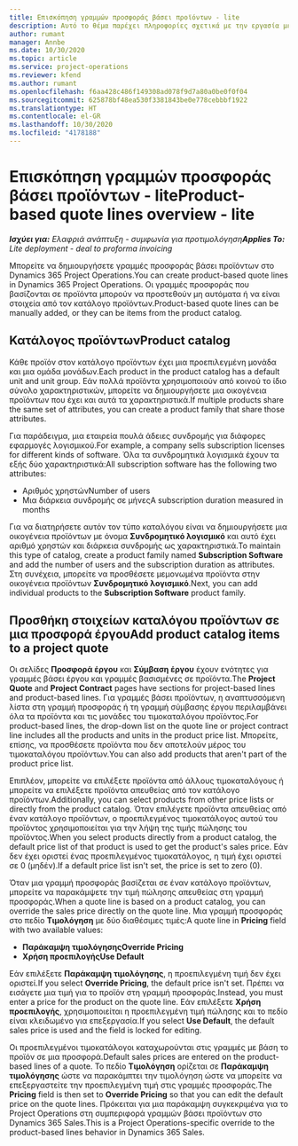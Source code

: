 ```yaml
---
title: Επισκόπηση γραμμών προσφοράς βάσει προϊόντων - lite
description: Αυτό το θέμα παρέχει πληροφορίες σχετικά με την εργασία με γραμμές σύμβασης βάσει προϊόντος.
author: rumant
manager: Annbe
ms.date: 10/30/2020
ms.topic: article
ms.service: project-operations
ms.reviewer: kfend
ms.author: rumant
ms.openlocfilehash: f6aa428c486f149308ad078f9d7a80a0be0f0f04
ms.sourcegitcommit: 625878bf48ea530f3381843be0e778cebbbf1922
ms.translationtype: HT
ms.contentlocale: el-GR
ms.lasthandoff: 10/30/2020
ms.locfileid: "4178188"
---
```

# <a name="product-based-quote-lines-overview---lite"></a><span data-ttu-id="c4e35-103">Επισκόπηση γραμμών προσφοράς βάσει προϊόντων - lite</span><span class="sxs-lookup"><span data-stu-id="c4e35-103">Product-based quote lines overview - lite</span></span>

<span data-ttu-id="c4e35-104">_**Ισχύει για:** Ελαφριά ανάπτυξη - συμφωνία για προτιμολόγηση_</span><span class="sxs-lookup"><span data-stu-id="c4e35-104">_**Applies To:** Lite deployment - deal to proforma invoicing_</span></span>

<span data-ttu-id="c4e35-105">Μπορείτε να δημιουργήσετε γραμμές προσφοράς βάσει προϊόντων στο Dynamics 365 Project Operations.</span><span class="sxs-lookup"><span data-stu-id="c4e35-105">You can create product-based quote lines in Dynamics 365 Project Operations.</span></span> <span data-ttu-id="c4e35-106">Οι γραμμές προσφοράς που βασίζονται σε προϊόντα μπορούν να προστεθούν μη αυτόματα ή να είναι στοιχεία από τον κατάλογο προϊόντων.</span><span class="sxs-lookup"><span data-stu-id="c4e35-106">Product-based quote lines can be manually added, or they can be items from the product catalog.</span></span>

## <a name="product-catalog"></a><span data-ttu-id="c4e35-107">Κατάλογος προϊόντων</span><span class="sxs-lookup"><span data-stu-id="c4e35-107">Product catalog</span></span>

<span data-ttu-id="c4e35-108">Κάθε προϊόν στον κατάλογο προϊόντων έχει μια προεπιλεγμένη μονάδα και μια ομάδα μονάδων.</span><span class="sxs-lookup"><span data-stu-id="c4e35-108">Each product in the product catalog has a default unit and unit group.</span></span> <span data-ttu-id="c4e35-109">Εάν πολλά προϊόντα χρησιμοποιούν από κοινού το ίδιο σύνολο χαρακτηριστικών, μπορείτε να δημιουργήσετε μια οικογένεια προϊόντων που έχει και αυτά τα χαρακτηριστικά.</span><span class="sxs-lookup"><span data-stu-id="c4e35-109">If multiple products share the same set of attributes, you can create a product family that share those attributes.</span></span> 

<span data-ttu-id="c4e35-110">Για παράδειγμα, μια εταιρεία πουλά άδειες συνδρομής για διάφορες εφαρμογές λογισμικού.</span><span class="sxs-lookup"><span data-stu-id="c4e35-110">For example, a company sells subscription licenses for different kinds of software.</span></span> <span data-ttu-id="c4e35-111">Όλα τα συνδρομητικά λογισμικά έχουν τα εξής δύο χαρακτηριστικά:</span><span class="sxs-lookup"><span data-stu-id="c4e35-111">All subscription software has the following two attributes:</span></span>

- <span data-ttu-id="c4e35-112">Αριθμός χρηστών</span><span class="sxs-lookup"><span data-stu-id="c4e35-112">Number of users</span></span>
- <span data-ttu-id="c4e35-113">Μια διάρκεια συνδρομής σε μήνες</span><span class="sxs-lookup"><span data-stu-id="c4e35-113">A subscription duration measured in months</span></span>

<span data-ttu-id="c4e35-114">Για να διατηρήσετε αυτόν τον τύπο καταλόγου είναι να δημιουργήσετε μια οικογένεια προϊόντων με όνομα **Συνδρομητικό λογισμικό** και αυτό έχει αριθμό χρηστών και διάρκεια συνδρομής ως χαρακτηριστικά.</span><span class="sxs-lookup"><span data-stu-id="c4e35-114">To maintain this type of catalog, create a product family named **Subscription Software** and add the number of users and the subscription duration as attributes.</span></span> <span data-ttu-id="c4e35-115">Στη συνέχεια, μπορείτε να προσθέσετε μεμονωμένα προϊόντα στην οικογένεια προϊόντων **Συνδρομητικό λογισμικό**.</span><span class="sxs-lookup"><span data-stu-id="c4e35-115">Next, you can add individual products to the **Subscription Software** product family.</span></span>

## <a name="add-product-catalog-items-to-a-project-quote"></a><span data-ttu-id="c4e35-116">Προσθήκη στοιχείων καταλόγου προϊόντων σε μια προσφορά έργου</span><span class="sxs-lookup"><span data-stu-id="c4e35-116">Add product catalog items to a project quote</span></span>

<span data-ttu-id="c4e35-117">Οι σελίδες **Προσφορά έργου** και **Σύμβαση έργου** έχουν ενότητες για γραμμές βάσει έργου και γραμμές βασισμένες σε προϊόντα.</span><span class="sxs-lookup"><span data-stu-id="c4e35-117">The **Project Quote** and **Project Contract** pages have sections for project-based lines and product-based lines.</span></span> <span data-ttu-id="c4e35-118">Για γραμμές βάσει προϊόντων, η αναπτυσσόμενη λίστα στη γραμμή προσφοράς ή τη γραμμή σύμβασης έργου περιλαμβάνει όλα τα προϊόντα και τις μονάδες του τιμοκαταλόγου προϊόντος.</span><span class="sxs-lookup"><span data-stu-id="c4e35-118">For product-based lines, the drop-down list on the quote line or project contract line includes all the products and units in the product price list.</span></span> <span data-ttu-id="c4e35-119">Μπορείτε, επίσης, να προσθέσετε προϊόντα που δεν αποτελούν μέρος του τιμοκαταλόγου προϊόντων.</span><span class="sxs-lookup"><span data-stu-id="c4e35-119">You can also add products that aren't part of the product price list.</span></span>

<span data-ttu-id="c4e35-120">Επιπλέον, μπορείτε να επιλέξετε προϊόντα από άλλους τιμοκαταλόγους ή μπορείτε να επιλέξετε προϊόντα απευθείας από τον κατάλογο προϊόντων.</span><span class="sxs-lookup"><span data-stu-id="c4e35-120">Additionally, you can select products from other price lists or directly from the product catalog.</span></span> <span data-ttu-id="c4e35-121">Όταν επιλέγετε προϊόντα απευθείας από έναν κατάλογο προϊόντων, ο προεπιλεγμένος τιμοκατάλογος αυτού του προϊόντος χρησιμοποιείται για την λήψη της τιμής πώλησης του προϊόντος.</span><span class="sxs-lookup"><span data-stu-id="c4e35-121">When you select products directly from a product catalog, the default price list of that product is used to get the product's sales price.</span></span> <span data-ttu-id="c4e35-122">Εάν δεν έχει οριστεί ένας προεπιλεγμένος τιμοκατάλογος, η τιμή έχει οριστεί σε 0 (μηδέν).</span><span class="sxs-lookup"><span data-stu-id="c4e35-122">If a default price list isn't set, the price is set to zero (0).</span></span>

<span data-ttu-id="c4e35-123">Όταν μια γραμμή προσφοράς βασίζεται σε έναν κατάλογο προϊόντων, μπορείτε να παρακάμψετε την τιμή πώλησης απευθείας στη γραμμή προσφοράς.</span><span class="sxs-lookup"><span data-stu-id="c4e35-123">When a quote line is based on a product catalog, you can override the sales price directly on the quote line.</span></span> <span data-ttu-id="c4e35-124">Μια γραμμή προσφοράς στο πεδίο **Τιμολόγηση** με δύο διαθέσιμες τιμές:</span><span class="sxs-lookup"><span data-stu-id="c4e35-124">A quote line in **Pricing** field with two available values:</span></span>

- <span data-ttu-id="c4e35-125">**Παράκαμψη τιμολόγησης**</span><span class="sxs-lookup"><span data-stu-id="c4e35-125">**Override Pricing**</span></span>
- <span data-ttu-id="c4e35-126">**Χρήση προεπιλογής**</span><span class="sxs-lookup"><span data-stu-id="c4e35-126">**Use Default**</span></span>

<span data-ttu-id="c4e35-127">Εάν επιλέξετε **Παράκαμψη τιμολόγησης**, η προεπιλεγμένη τιμή δεν έχει οριστεί.</span><span class="sxs-lookup"><span data-stu-id="c4e35-127">If you select **Override Pricing**, the default price isn't set.</span></span> <span data-ttu-id="c4e35-128">Πρέπει να εισάγετε μια τιμή για το προϊόν στη γραμμή προσφοράς.</span><span class="sxs-lookup"><span data-stu-id="c4e35-128">Instead, you must enter a price for the product on the quote line.</span></span> <span data-ttu-id="c4e35-129">Εάν επιλέξετε **Χρήση προεπιλογής**, χρησιμοποιείται η προεπιλεγμένη τιμή πώλησης και το πεδίο είναι κλειδωμένο για επεξεργασία.</span><span class="sxs-lookup"><span data-stu-id="c4e35-129">If you select **Use Default**, the default sales price is used and the field is locked for editing.</span></span>

<span data-ttu-id="c4e35-130">Οι προεπιλεγμένοι τιμοκατάλογοι καταχωρούνται στις γραμμές με βάση το προϊόν σε μια προσφορά.</span><span class="sxs-lookup"><span data-stu-id="c4e35-130">Default sales prices are entered on the product-based lines of a quote.</span></span> <span data-ttu-id="c4e35-131">Το πεδίο **Τιμολόγηση** ορίζεται σε **Παράκαμψη τιμολόγησης** ώστε να παρακάμπτει την τιμολόγηση ώστε να μπορείτε να επεξεργαστείτε την προεπιλεγμένη τιμή στις γραμμές προσφοράς.</span><span class="sxs-lookup"><span data-stu-id="c4e35-131">The **Pricing** field is then set to **Override Pricing** so that you can edit the default price on the quote lines.</span></span> <span data-ttu-id="c4e35-132">Πρόκειται για μια παράκαμψη συγκεκριμένα για το Project Operations στη συμπεριφορά γραμμών βάσει προϊόντων στο Dynamics 365 Sales.</span><span class="sxs-lookup"><span data-stu-id="c4e35-132">This is a Project Operations-specific override to the product-based lines behavior in Dynamics 365 Sales.</span></span>

